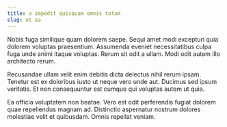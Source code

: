 ```yaml
---
title: a impedit quisquam omnis totam
slug: ut ea
---
```


Nobis fuga similique quam dolorem saepe. Sequi amet modi excepturi quia dolorem voluptas praesentium. Assumenda eveniet necessitatibus culpa fuga unde animi itaque voluptas. Rerum sit odit a ullam. Modi odit autem illo architecto rerum.

Recusandae ullam velit enim debitis dicta delectus nihil rerum ipsam. Tenetur est ex doloribus iusto ut neque vero unde aut. Ducimus sed ipsum veritatis. Et non consequuntur est cumque qui voluptas autem ut quia.

Ea officia voluptatem non beatae. Vero est odit perferendis fugiat dolorem quae repellendus magnam ad. Distinctio aspernatur nostrum dolores molestiae velit et quibusdam. Omnis repellat veniam.
